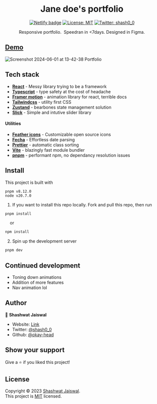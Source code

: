 <h1 align="center">Jane doe's portfolio</h1>
<p align="center">
    <a href="https://app.netlify.com/sites/portfoli0v2/deploys">
    <img alt="Netlify badge" src="https://api.netlify.com/api/v1/badges/daa798bd-baee-4c49-8b85-4d22bec0998d/deploy-status"/></a>
     <a href="/LICENSE" target="_blank">
    <img alt="License: MIT" src="https://img.shields.io/badge/License-MIT-yellow.svg" /></a>
    <a href="https://twitter.com/shash0_0" target="_blank">
    <img alt="Twitter: shash0_0" src="https://img.shields.io/twitter/follow/shash0_0.svg?style=social" />
  </a>
</p>

<p align="center">Responsive portfolio. &nbsp;Speedran in <7days.&nbsp;Designed in Figma.</p>

## [Demo](https://portfoli0v2.netlify.app/)

![Screenshot 2024-06-01 at 13-42-38 Portfolio](https://github.com/okay-head/janedoe-portfolio/assets/68184623/48420017-655b-4324-8c21-e3421c5e9bfd)



## Tech stack

- **[React](https://react.dev/)** - Messy library trying to be a framework
- **[Typescript](https://www.typescriptlang.org/)** - type safety at the cost of headache
- **[Framer motion](https://www.framer.com/motion/)** - animation library for react, terrible docs
- **[Tailwindcss](https://tailwindcss.com/)** - utility first CSS
- **[Zustand](https://docs.pmnd.rs/zustand/getting-started/introduction)** - bearbones state management solution
- **[Slick](https://kenwheeler.github.io/slick/)** - Simple and intutive slider library

#### Utilities

- **[Feather icons](https://feathericons.com/)** - Customizable open source icons
- **[Fecha](https://www.npmjs.com/package/fecha)** - Effortless date parsing
- **[Prettier](https://prettier.io/)** - automatic class sorting
- **[Vite](https://vitejs.dev/guide/why.html)** - blazingly fast module bundler
- **[pnpm](https://pnpm.io/)** - performant npm, no dependancy resolution issues

## Install

This project is built with

```
pnpm v8.12.0
node v20.7.0
```

1. If you want to install this repo locally.
   Fork and pull this repo, then run

```sh
pnpm install
```

&nbsp;&nbsp;&nbsp;&nbsp;or

```sh
npm install
```

2. Spin up the development server

```sh
pnpm dev
```

## Continued development

- Toning down animations
- Addition of more features
- Nav animation lol

## Author

👤 **Shashwat Jaiswal**

- Website: [Link](okay-head.netlify.app)
- Twitter: [@shash0_0](https://twitter.com/shash0_0)
- Github: [@okay-head](https://github.com/okay-head)

## Show your support

Give a ⭐️ if you liked this project!

## License

Copyright © 2023 [Shashwat Jaiswal](https://github.com/okay-head).<br />
This project is [MIT](/LICENSE) licensed.


